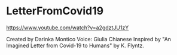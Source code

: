 # LetterFromCovid19
https://www.youtube.com/watch?v=a2gdztJU1zY

Created by Darinka Montico
Voice: Giulia Chianese
Inspired by "An Imagined Letter from Covid-19 to Humans" by K. Flyntz. 
